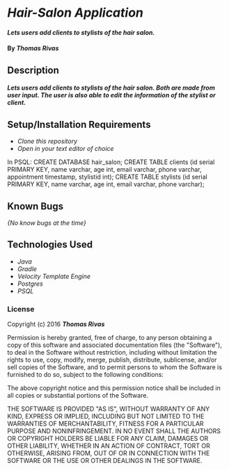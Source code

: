 # _Hair-Salon Application_

#### _Lets users add clients to stylists of the hair salon._

#### By _**Thomas Rivas**_

## Description

#### _Lets users add clients to stylists of the hair salon. Both are made from user input. The user is also able to edit the information of the stylist or client._


## Setup/Installation Requirements

* _Clone this repository_
* _Open in your text editor of choice_

In PSQL:
CREATE DATABASE hair_salon;
CREATE TABLE clients (id serial PRIMARY KEY, name varchar, age int, email varchar, phone varchar, appointment timestamp, stylistid int);
CREATE TABLE stylists (id serial PRIMARY KEY, name varchar, age int, email varchar, phone varchar);

## Known Bugs

_{No know bugs at the time}_

## Technologies Used

* _Java_
* _Gradle_
* _Velocity Template Engine_
* _Postgres_
* _PSQL_



### License

Copyright (c) 2016 **_Thomas Rivas_**

Permission is hereby granted, free of charge, to any person obtaining a copy of this software and associated documentation files (the "Software"), to deal in the Software without restriction, including without limitation the rights to use, copy, modify, merge, publish, distribute, sublicense, and/or sell copies of the Software, and to permit persons to whom the Software is furnished to do so, subject to the following conditions:

The above copyright notice and this permission notice shall be included in all copies or substantial portions of the Software.

THE SOFTWARE IS PROVIDED "AS IS", WITHOUT WARRANTY OF ANY KIND, EXPRESS OR IMPLIED, INCLUDING BUT NOT LIMITED TO THE WARRANTIES OF MERCHANTABILITY, FITNESS FOR A PARTICULAR PURPOSE AND NONINFRINGEMENT. IN NO EVENT SHALL THE AUTHORS OR COPYRIGHT HOLDERS BE LIABLE FOR ANY CLAIM, DAMAGES OR OTHER LIABILITY, WHETHER IN AN ACTION OF CONTRACT, TORT OR OTHERWISE, ARISING FROM, OUT OF OR IN CONNECTION WITH THE SOFTWARE OR THE USE OR OTHER DEALINGS IN THE SOFTWARE.
